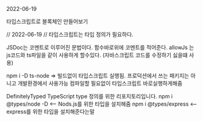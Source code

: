 2022-06-19

타입스크립트로 블록체인 만들어보기


// 2022-06-19 //
타입스크립트는 타입 정의가 필요하다.

JSDoc는 코멘트로 이루어진 문법이다. 함수바로위에 코멘트를 적어준다.
allowJs 는 js코드와 ts파일을 같이 사용하게 할수있다. (자바스크립트 코드를 수정하기 싫을떄 사용)


 npm i -D ts-node => 빌드없이 타입스크립트 실행됨. 프로덕션에서 쓰는 패키지는 아니고 개발환경에서 사용가능
 컴파일할 필요없이 타입스크립트 바로실행하게해줌

 DefinitelyTyped
TypeScript type 정의를 위한 리포지토리입니다.
npm i @types/node -D <-- Nods.js를 위한 타입을 설치해줌
npm i @types/express <-- express를 위한 타입을 설치해준다는말